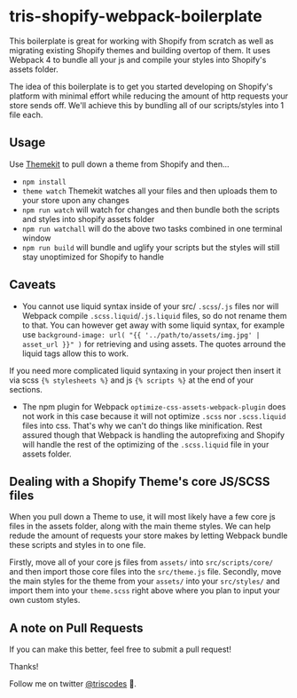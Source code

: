 # tris-shopify-webpack-boilerplate

This boilerplate is great for working with Shopify from scratch as well as migrating existing Shopify themes and building overtop of them. It uses Webpack 4 to bundle all your js and compile your styles into Shopify's assets folder.

The idea of this boilerplate is to get you started developing on Shopify's platform with minimal effort while reducing the amount of http requests your store sends off. We'll achieve this by bundling all of our scripts/styles into 1 file each.

## Usage

Use [Themekit](https://shopify.github.io/themekit/) to pull down a theme from Shopify and then...

* `npm install`
* `theme watch` Themekit watches all your files and then uploads them to your store upon any changes
* `npm run watch` will watch for changes and then bundle both the scripts and styles into shopify assets folder
* `npm run watchall` will do the above two tasks combined in one terminal window
* `npm run build` will bundle and uglify your scripts but the styles will still stay unoptimized for Shopify to handle

## Caveats

* You cannot use liquid syntax inside of your src/ `.scss`/`.js` files nor will Webpack compile `.scss.liquid`/`.js.liquid` files, so do not rename them to that. You can however get away with some liquid syntax, for example use `background-image: url( "{{ '../path/to/assets/img.jpg' | asset_url }}" )` for retrieving and using assets. The quotes arround the liquid tags allow this to work.

If you need more complicated liquid syntaxing in your project then insert it via scss `{% stylesheets %}` and js `{% scripts %}` at the end of your sections.

* The npm plugin for Webpack `optimize-css-assets-webpack-plugin` does not work in this case because it will not optimize `.scss` nor `.scss.liquid` files into css. That's why we can't do things like minification. Rest assured though that Webpack is handling the autoprefixing and Shopify will handle the rest of the optimizing of the `.scss.liquid` file in your assets folder.

## Dealing with a Shopify Theme's core JS/SCSS files

When you pull down a Theme to use, it will most likely have a few core js files in the assets folder, along with the main theme styles. We can help redude the amount of requests your store makes by letting Webpack bundle these scripts and styles in to one file.

Firstly, move all of your core js files from `assets/` into `src/scripts/core/` and then import those core files into the `src/theme.js` file.
Secondly, move the main styles for the theme from your `assets/` into your `src/styles/` and import them into your `theme.scss` right above where you plan to input your own custom styles.

## A note on Pull Requests

If you can make this better, feel free to submit a pull request!

Thanks!

Follow me on twitter [@triscodes](https://twitter.com/triscodes) 💎.